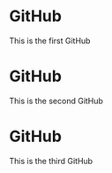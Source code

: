 # GitHub
 This is the first GitHub
# GitHub
 This is the second GitHub
 # GitHub
 This is the third GitHub
